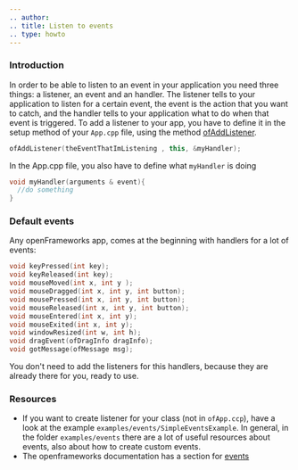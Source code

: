 ```yaml
---
.. author: 
.. title: Listen to events
.. type: howto
---
```


### Introduction

In order to be able to listen to an event in  your application you need three things: a listener, an event and an handler.
The listener tells to your application to listen for a certain event, the event is the action that you want to catch, and the handler tells to your application what to do when that event is triggered.
To add a listener to your app, you have to define it in the setup method of your `App.cpp` file, using the method [ofAddListener](/documentation/events/ofEventUtils/#show_ofAddListener).

```cpp
ofAddListener(theEventThatImListening , this, &myHandler);
```

In the App.cpp file, you also have to define what `myHandler` is doing

```cpp
void myHandler(arguments & event){
  //do something
}
```

### Default events

Any openFrameworks app, comes at the beginning with handlers for a lot of events:

```cpp
void keyPressed(int key);
void keyReleased(int key);
void mouseMoved(int x, int y );
void mouseDragged(int x, int y, int button);
void mousePressed(int x, int y, int button);
void mouseReleased(int x, int y, int button);
void mouseEntered(int x, int y);
void mouseExited(int x, int y);
void windowResized(int w, int h);
void dragEvent(ofDragInfo dragInfo);
void gotMessage(ofMessage msg);
```

You don't need to add the listeners for this handlers, because they are already there for you, ready to use.

### Resources

* If you want to create listener for your class (not in `ofApp.ccp`), have a look at the example `examples/events/SimpleEventsExample`. In general, in the folder `examples/events` there are a lot of useful resources about events, also about how to create custom events.
* The openframeworks documentation has a section for [events](/documentation/events/)
